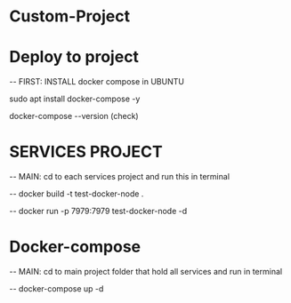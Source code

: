 # Custom-Project

# Deploy to project

-- FIRST: INSTALL docker compose in UBUNTU

sudo apt install docker-compose -y

docker-compose --version (check)




# SERVICES PROJECT

-- MAIN: cd to each services project and run this in terminal

-- docker build -t test-docker-node .

-- docker run -p 7979:7979 test-docker-node -d


# Docker-compose

-- MAIN: cd to main project folder that hold all services and run in terminal

-- docker-compose up -d
